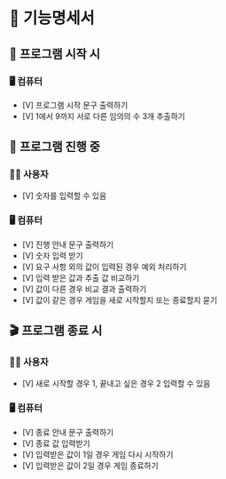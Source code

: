 # 📄 기능명세서

## 🚀 프로그램 시작 시

### 🖥️ 컴퓨터

- [V] 프로그램 시작 문구 출력하기
- [V] 1에서 9까지 서로 다른 임의의 수 3개 추출하기

## 🚧 프로그램 진행 중

### 🧑‍💻 사용자

- [V] 숫자를 입력할 수 있음

### 🖥️ 컴퓨터

- [V] 진행 안내 문구 출력하기
- [V] 숫자 입력 받기
- [V] 요구 사항 외의 값이 입력된 경우 예외 처리하기
- [V] 입력 받은 값과 추출 값 비교하기
- [V] 값이 다른 경우 비교 결과 출력하기
- [V] 값이 같은 경우 게임을 새로 시작할지 또는 종료할지 묻기

## 🎬 프로그램 종료 시

### 🧑‍💻 사용자

- [V] 새로 시작할 경우 1, 끝내고 싶은 경우 2 입력할 수 있음

### 🖥️ 컴퓨터

- [V] 종료 안내 문구 출력하기
- [V] 종료 값 입력받기
- [V] 입력받은 값이 1일 경우 게임 다시 시작하기
- [V] 입력받은 값이 2일 경우 게임 종료하기
